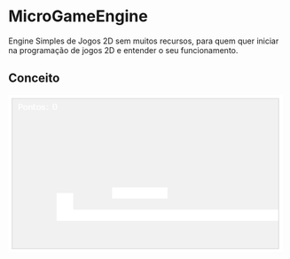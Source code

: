 # MicroGameEngine
Engine Simples de Jogos 2D sem muitos recursos, para quem quer iniciar na programação de jogos 2D e entender o seu funcionamento.

<h2>Conceito</h2>
<img marging="50" src="imagem.png">
